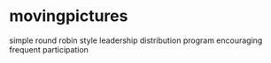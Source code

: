 # movingpictures
simple round robin style leadership distribution program encouraging frequent participation
